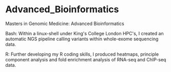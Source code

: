 # Advanced_Bioinformatics
Masters in Genomic Medicine: Advanced Bioinformatics

Bash: Within a linux-shell under King's College London HPC's, I created an automatic NGS pipeline calling variants within whole-exome sequencing data.

R: Further developing my R coding skills, I produced heatmaps, principle component analysis and fold enrichment analysis of RNA-seq and ChIP-seq data.
